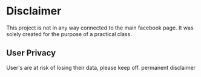 # Disclaimer

This project is not in any way connected to the main facebook page. It was solely created for the purpose of a practical class.

## User Privacy

User's are at risk of losing their data, please keep off. permanent disclaimer